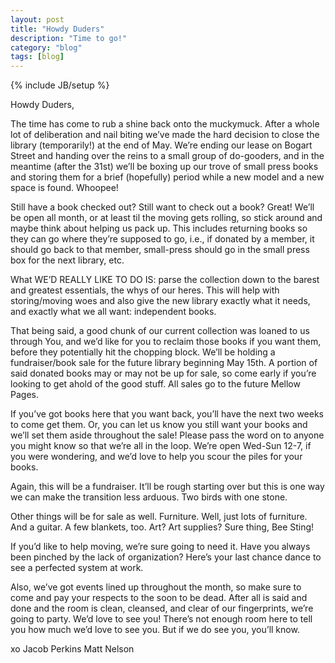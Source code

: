 ```yaml
---
layout: post
title: "Howdy Duders"
description: "Time to go!"
category: "blog"
tags: [blog]
---
```

{% include JB/setup %}

Howdy Duders,

The time has come to rub a shine back onto the muckymuck. After a whole lot of deliberation and nail biting we’ve made the hard decision to close the library (temporarily!) at the end of May. We’re ending our lease on Bogart Street and handing over the reins to a small group of do-gooders, and in the meantime (after the 31st) we’ll be boxing up our trove of small press books and storing them for a brief (hopefully) period while a new model and a new space is found. Whoopee!

Still have a book checked out? Still want to check out a book? Great! We’ll be open all month, or at least til the moving gets rolling, so stick around and maybe think about helping us pack up. This includes returning books so they can go where they’re supposed to go, i.e., if donated by a member, it should go back to that member, small-press should go in the small press box for the next library, etc.

What WE’D REALLY LIKE TO DO IS: parse the collection down to the barest and greatest essentials, the whys of our heres. This will help with storing/moving woes and also give the new library exactly what it needs, and exactly what we all want: independent books.

That being said, a good chunk of our current collection was loaned to us through You, and we’d like for you to reclaim those books if you want them, before they potentially hit the chopping block. We’ll be holding a fundraiser/book sale for the future library beginning May 15th. A portion of said donated books may or may not be up for sale, so come early if you’re looking to get ahold of the good stuff. All sales go to the future Mellow Pages.

If you’ve got books here that you want back, you’ll have the next two weeks to come get them. Or, you can let us know you still want your books and we’ll set them aside throughout the sale! Please pass the word on to anyone you might know so that we’re all in the loop. We’re open Wed-Sun 12-7, if you were wondering, and we’d love to help you scour the piles for your books.

Again, this will be a fundraiser. It’ll be rough starting over but this is one way we can make the transition less arduous. Two birds with one stone.

Other things will be for sale as well. Furniture. Well, just lots of furniture. And a guitar. A few blankets, too. Art? Art supplies? Sure thing, Bee Sting!

If you’d like to help moving, we’re sure going to need it. Have you always been pinched by the lack of organization? Here’s your last chance dance to see a perfected system at work.

Also, we’ve got events lined up throughout the month, so make sure to come and pay your respects to the soon to be dead. After all is said and done and the room is clean, cleansed, and clear of our fingerprints, we’re going to party. We’d love to see you! There’s not enough room here to tell you how much we’d love to see you. But if we do see you, you’ll know. 

xo
Jacob Perkins
Matt Nelson